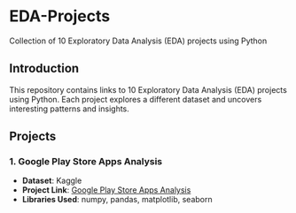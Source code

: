# EDA-Projects
Collection of 10 Exploratory Data Analysis (EDA) projects using Python

## Introduction
This repository contains links to 10 Exploratory Data Analysis (EDA) projects using Python. Each project explores a different dataset and uncovers interesting patterns and insights.

## Projects

### 1. Google Play Store Apps Analysis
- **Dataset**: Kaggle
- **Project Link**: [Google Play Store Apps Analysis](https://www.kaggle.com/code/muhammedsaheerk/google-play-store-apps-analysis)
- **Libraries Used**: numpy, pandas, matplotlib, seaborn


